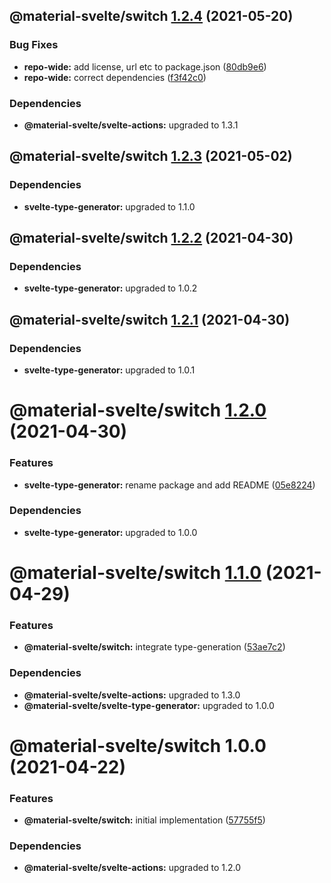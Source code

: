 ## @material-svelte/switch [1.2.4](https://github.com/material-svelte/material-svelte/compare/@material-svelte/switch@1.2.3...@material-svelte/switch@1.2.4) (2021-05-20)


### Bug Fixes

* **repo-wide:** add license, url etc to package.json ([80db9e6](https://github.com/material-svelte/material-svelte/commit/80db9e6d4258331e5847d5d30f9252b4d972fd9b))
* **repo-wide:** correct dependencies ([f3f42c0](https://github.com/material-svelte/material-svelte/commit/f3f42c014b401bdaba8319bdb7fdaa0c8b9cccfd))





### Dependencies

* **@material-svelte/svelte-actions:** upgraded to 1.3.1

## @material-svelte/switch [1.2.3](https://github.com/material-svelte/material-svelte/compare/@material-svelte/switch@1.2.2...@material-svelte/switch@1.2.3) (2021-05-02)





### Dependencies

* **svelte-type-generator:** upgraded to 1.1.0

## @material-svelte/switch [1.2.2](https://github.com/material-svelte/material-svelte/compare/@material-svelte/switch@1.2.1...@material-svelte/switch@1.2.2) (2021-04-30)





### Dependencies

* **svelte-type-generator:** upgraded to 1.0.2

## @material-svelte/switch [1.2.1](https://github.com/material-svelte/material-svelte/compare/@material-svelte/switch@1.2.0...@material-svelte/switch@1.2.1) (2021-04-30)





### Dependencies

* **svelte-type-generator:** upgraded to 1.0.1

# @material-svelte/switch [1.2.0](https://github.com/material-svelte/material-svelte/compare/@material-svelte/switch@1.1.0...@material-svelte/switch@1.2.0) (2021-04-30)


### Features

* **svelte-type-generator:** rename package and add README ([05e8224](https://github.com/material-svelte/material-svelte/commit/05e8224fa6b1d6ec93c6b82ccf1bf0af3f2dc042))





### Dependencies

* **svelte-type-generator:** upgraded to 1.0.0

# @material-svelte/switch [1.1.0](https://github.com/material-svelte/material-svelte/compare/@material-svelte/switch@1.0.0...@material-svelte/switch@1.1.0) (2021-04-29)


### Features

* **@material-svelte/switch:** integrate type-generation ([53ae7c2](https://github.com/material-svelte/material-svelte/commit/53ae7c269e0652b76eea42f1821a0044f9db4fa5))





### Dependencies

* **@material-svelte/svelte-actions:** upgraded to 1.3.0
* **@material-svelte/svelte-type-generator:** upgraded to 1.0.0

# @material-svelte/switch 1.0.0 (2021-04-22)


### Features

* **@material-svelte/switch:** initial implementation ([57755f5](https://github.com/material-svelte/material-svelte/commit/57755f515e01e1ccc33bbf3fa209090ac2f5c247))





### Dependencies

* **@material-svelte/svelte-actions:** upgraded to 1.2.0
